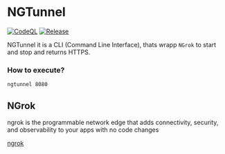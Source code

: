 # NGTunnel

[![CodeQL](https://github.com/waldirborbajr/ngtunnel/actions/workflows/codeql.yml/badge.svg)](https://github.com/waldirborbajr/ngtunnel/actions/workflows/codeql.yml)
[![Release](https://github.com/waldirborbajr/ngtunnel/actions/workflows/goreleaser.yaml/badge.svg)](https://github.com/waldirborbajr/ngtunnel/actions/workflows/goreleaser.yaml)

NGTunnel it is a CLI (Command Line Interface), thats wrapp `NGrok` to start and stop and returns HTTPS.

### How to execute?

```ngtunnel 8080```

## NGrok

ngrok is the programmable network edge that adds connectivity, security, and observability to your apps with no code changes

[ngrok](https://ngrok.com/)


